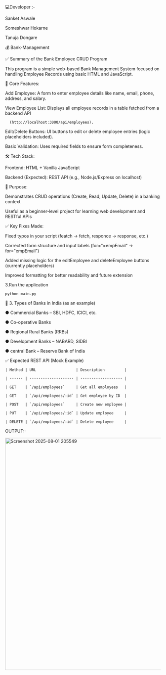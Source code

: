 💻Developer :-

Sanket Aswale

Someshwar Hokarne 

Tanuja Dongare
 
 💰 Bank-Management

✅ Summary of the Bank Employee CRUD Program

This program is a simple web-based Bank Management System focused on handling Employee Records using basic HTML and JavaScript.

📌 Core Features:

Add Employee: A form to enter employee details like name, email, phone, address, and salary.

View Employee List: Displays all employee records in a table fetched from a backend API

      (http://localhost:3000/api/employees).

Edit/Delete Buttons: UI buttons to edit or delete employee entries (logic placeholders included).

Basic Validation: Uses required fields to ensure form completeness.

🛠️ Tech Stack:

Frontend: HTML + Vanilla JavaScript

Backend (Expected): REST API (e.g., Node.js/Express on localhost)

🚀 Purpose:

Demonstrates CRUD operations (Create, Read, Update, Delete) in a banking context

Useful as a beginner-level project for learning web development and RESTful APIs

✅ Key Fixes Made:

Fixed typos in your script (featch → fetch, responce → response, etc.)

Corrected form structure and input labels (for="=empEmail" → for="empEmail")

Added missing logic for the editEmployee and deleteEmployee buttons (currently placeholders)

Improved formatting for better readability and future extension

3.Run the application
    
    python main.py

🧠 3. Types of Banks in India (as an example)

● Commercial Banks – SBI, HDFC, ICICI, etc.

● Co-operative Banks

● Regional Rural Banks (RRBs)

● Development Banks – NABARD, SIDBI

● central Bank – Reserve Bank of India




 ✅ Expected REST API (Mock Example)

  
    
    | Method | URL                  | Description         |

    | ------ | -------------------- | ------------------- |

    | GET    | `/api/employees`     | Get all employees   |

    | GET    | `/api/employees/:id` | Get employee by ID  |

    | POST   | `/api/employees`     | Create new employee |

    | PUT    | `/api/employees/:id` | Update employee     |

    | DELETE | `/api/employees/:id` | Delete employee     |




OUTPUT:-

<img width="1275" height="751" alt="Screenshot 2025-08-01 205549" src="https://github.com/user-attachments/assets/f998dc06-3519-458e-b12b-f0e28c3f29c8" />



    
